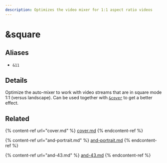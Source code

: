 ```yaml
---
description: Optimizes the video mixer for 1:1 aspect ratio videos
---
```


# \&square

## Aliases

* `&11`

## Details

Optimize the auto-mixer to work with video streams that are in square mode 1:1 (versus landscape). Can be used together with [`&cover`](cover.md) to get a better effect.

## Related

{% content-ref url="cover.md" %}
[cover.md](cover.md)
{% endcontent-ref %}

{% content-ref url="and-portrait.md" %}
[and-portrait.md](and-portrait.md)
{% endcontent-ref %}

{% content-ref url="and-43.md" %}
[and-43.md](and-43.md)
{% endcontent-ref %}
